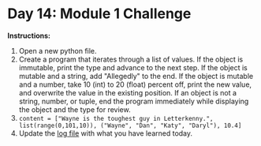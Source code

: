 # Day 14: Module 1 Challenge
**Instructions:** 
1. Open a new python file.
2. Create a program that iterates through a list of values. If the object is immutable, print the type and advance to the next step. If the object is mutable and a string, add "Allegedly" to the end. If the object is mutable and a number, take 10 (int) to 20 (float) percent off, print the new value, and overwrite the value in the existing position. If an object is not a string, number, or tuple, end the program immediately while displaying the object and the type for review.
3. `content = ["Wayne is the toughest guy in Letterkenny.", list(range(0,101,10)), ("Wayne", "Dan", "Katy", "Daryl"), 10.4]`
4. Update the [log file](../../log.md) with what you have learned today.
